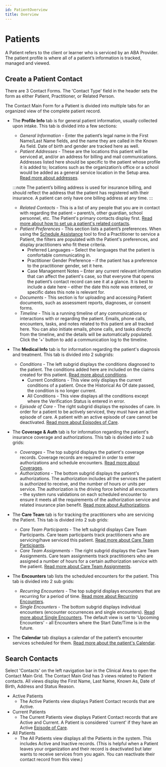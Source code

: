 ```yaml
---
id: PatientOverview
title: Overview
---
```


# Patients

A Patient refers to the client or learner who is serviced by an ABA Provider. The patient profile is where all of a patient’s information is tracked, managed and viewed.

## Create a Patient Contact

There are 3 Contact Forms. The 'Contact Type' field in the header sets the form as either Patient, Practitioner, or Related Person.

The Contact Main Form for a Patient is divided into multiple tabs for an organized view of the complete patient record.

- The **Profile Info** tab is for general patient information, usually collected upon intake. This tab is divided into a few sections:
    - *General Information* - Enter the patient’s legal name in the First Name/Last Name fields, and the name they are called in the Known As field. Date of birth and gender are tracked here as well.
    - *Patient Addresses* - These are the locations this patient will be serviced at, and/or an address for billing and mail communications. Addresses listed here should be specific to the patient whose profile it is added to; locations such as the organization’s office or a school would be added as a general service location in the Setup area. [Read more about addresses](AdminSetup/Location.md). 

    :::note
    The patient’s billing address is used for insurance billing, and should reflect the address that the patient has registered with their insurance. A patient can only have one billing address at any time. 
    :::

    - *Related Contacts* - This is a list of any people that you are in contact with regarding the patient – parent/s, other guardian, school personnel, etc. The Patient's primary contacts display first. [Read more about how to set up a patient's related contacts](Connection.md).
    - *Patient Preferences* - This section lists a patient’s preferences. When using the [Schedule Assistance](Scheduling/ScheduleAssistance.md) tool to find a Practitioner to service a Patient, the filters are populated with the Patient's preferences, and display practitioners who fit these criteria. 
        - Preferred Languages – Select the languages that the patient is comfortable communicating in.
        - Practitioner Gender Preference – if the patient has a preference to the practitioner gender, set it here.
        - Case Management Notes – Enter any current relevant information that can affect the patient's case, so that everyone that opens the patient’s contact record can see it at a glance. It is best to include a date here – either the date this note was entered, or specific dates this note is relevant for.
    - *Documents* - This section is for uploading and accessing Patient documents, such as assessment reports, diagnoses, or consent forms.
    - *Timeline* - This is a running timeline of any communications or interactions with or regarding the patient. Emails, phone calls, encounters, tasks, and notes related to this patient are all tracked here. You can also initiate emails, phone calls, and tasks directly from the timeline, and the details will be automatically populated. Click the ‘+’ button to add a communication log to the timeline.

- The **Medical Info** tab is for information regarding the patient's diagnosis and treatment. This tab is divided into 2 subgrids:
    - *Conditions* - The left subgrid displays the conditions diagnosed to the patient. The conditions added here are included on the claims created for this patient. [Read more about conditions](Conditions.md).
        - Current Conditions - This view only displays the current conditions of a patient. Once the Historical As Of date passed, the condition is no longer current. 
        - All Conditions - This view displays all the conditions except where the Verification Status is entered in error.
    - *Episode of Care* - The right subgrid displays the episodes of care. In order for a patient to be actively serviced, they must have an active episode of care. A patient with an active episode of care cannot be deactivated. [Read more about Episodes of Care](EpisodeOfCare.md).

- The **Coverage & Auth** tab is for information regarding the patient's insurance coverage and authorizations. This tab is divided into 2 sub grids:
    - *Coverages* - The top subgrid displays the patient's coverage records. Coverage records are required in order to enter authorizations and schedule encounters. [Read more about Coverages](Coverages.md).
    - *Authorizations* - The bottom subgrid displays the patient's authorizations. The authorization includes all the services the patient is authorized to receive, and the number of hours or units per service. The authorization is the driving force behind all encounters – the system runs validations on each scheduled encounter to ensure it meets all the requirements of the authorization service and related insurance plan benefit. [Read more about Authorizations](Authorization.md).

- The **Care Team** tab is for tracking the practitioners who are servicing the Patient. This tab is divided into 2 sub grids:
    - *Care Team Participants* - The left subgrid displays Care Team Participants. Care team participants track practitioners who are servicing/have serviced this patient. [Read more about Care Team Participants](CareTeamParticipants.md).
    - *Care Team Assignments* - The right subgrid displays the Care Team Assignments. Care team assignments track practitioners who are assigned a number of hours for a certain authorization service with the patient. [Read more about Care Team Assignments](../Scheduling/CareTeamAssignments).

- The **Encounters** tab lists the scheduled encounters for the patient. This tab is divided into 2 sub grids: 
    - *Recurring Encounters* - The top subgrid displays encounters that are recurring for a period of time. [Read more about Recurring Encounters](../Scheduling/RecurringEncounters.md).
    - *Single Encounters* - The bottom subgrid displays individual encounters (encounter occurrences and single encounters). [Read more about Single Encounters](../Scheduling/SingleEncounters.md). The default view is set to 'Upcoming Encounters' - all Encounters where the Start Date/Time is in the future.

- The **Calendar** tab displays a calendar of the patient’s encounter services  scheduled for them. [Read more about the patient's Calendar](Calendar.md).

## Search Contacts

Select 'Contacts' on the left navigation bar in the Clinical Area to open the Contact Main Grid. The Contact Main Grid has 3 views related to Patient contacts. All views display the First Name, Last Name, Known As, Date of Birth, Address and Status Reason.  
- Active Patients
    - The Active Patients view displays Patient Contact records that are Active.
- Current Patients
    -  The Current Patients view displays Patient Contact records that are Active and Current. A Patient is considered 'current' if they have an Active [Episode of Care](EpisodeOfCare.md). 
- All Patients
    - The All Patients view displays all the Patients in the system. This includes Active and Inactive records. (This is helpful when a Patient leaves your organization and their record is deactivated but later wants to receive services from you again. You can reactivate their contact record from this view.)


